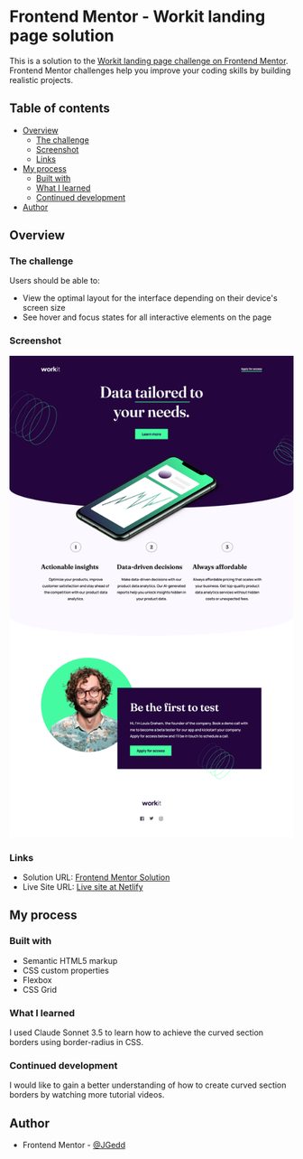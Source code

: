 # Frontend Mentor - Workit landing page solution

This is a solution to the [Workit landing page challenge on Frontend Mentor](https://www.frontendmentor.io/challenges/workit-landing-page-2fYnyle5lu). Frontend Mentor challenges help you improve your coding skills by building realistic projects.

## Table of contents

- [Overview](#overview)
  - [The challenge](#the-challenge)
  - [Screenshot](#screenshot)
  - [Links](#links)
- [My process](#my-process)
  - [Built with](#built-with)
  - [What I learned](#what-i-learned)
  - [Continued development](#continued-development)
- [Author](#author)

## Overview

### The challenge

Users should be able to:

- View the optimal layout for the interface depending on their device's screen size
- See hover and focus states for all interactive elements on the page

### Screenshot

![Desktop Screenshot](./screenshot/desktop-screenshot.png)

### Links

- Solution URL: [Frontend Mentor Solution ](https://www.frontendmentor.io/solutions/workit-landing-page-oKd4925G46)
- Live Site URL: [Live site at Netlify](https://glittery-meringue-10fadb.netlify.app/)

## My process

### Built with

- Semantic HTML5 markup
- CSS custom properties
- Flexbox
- CSS Grid

### What I learned

I used Claude Sonnet 3.5 to learn how to achieve the curved section borders using border-radius in CSS.

### Continued development

I would like to gain a better understanding of how to create curved section borders by watching more tutorial videos.

## Author

- Frontend Mentor - [@JGedd](https://www.frontendmentor.io/profile/JGedd)
